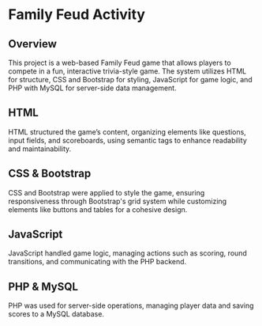 # Family Feud Activity

## Overview
This project is a web-based Family Feud game that allows players to compete in a fun, interactive trivia-style game. The system utilizes HTML for structure, CSS and Bootstrap for styling, JavaScript for game logic, and PHP with MySQL for server-side data management.

## HTML
HTML structured the game’s content, organizing elements like questions, input fields, and scoreboards, using semantic tags to enhance readability and maintainability. 

## CSS & Bootstrap
CSS and Bootstrap were applied to style the game, ensuring responsiveness through Bootstrap's grid system while customizing elements like buttons and tables for a cohesive design.

## JavaScript
JavaScript handled game logic, managing actions such as scoring, round transitions, and communicating with the PHP backend.

## PHP & MySQL
PHP was used for server-side operations, managing player data and saving scores to a MySQL database.

